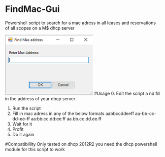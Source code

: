 # FindMac-Gui
Powershell script to search for a mac adress in all leases and reservations of all scopes on a M$ dhcp server

![screenshot](https://github.com/telskamp/FindMac-Gui/raw/master/GetMac.png)
#Usage
0. Edit the script a nd fill in the address of your dhcp server
1. Run the script
2. Fill in mac adress in any of the below formats
aabbccddeeff
aa-bb-cc-dd-ee-ff
aa:bb:cc:dd:ee:ff
aa.bb.cc.dd.ee.ff
3. Wait for it
4. Profit
5. Do it again

#Compatibillity
Only tested on dhcp 2012R2 you need the dhcp powershell module for this script to work
